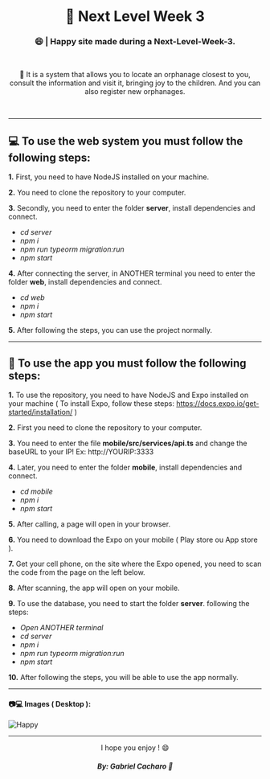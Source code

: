 <h1 align="center">💛 Next Level Week 3</h1>

<h3 align="center">😄 | Happy site made during a Next-Level-Week-3.</h3>

&nbsp;

<p align="center">
👧 It is a system that allows you to locate an orphanage closest to you, consult the information and visit it, bringing joy to the children. And you can also register new orphanages.

</p>

&nbsp;

---

## 💻 To use the web system you must follow the following steps:

**1.** First, you need to have NodeJS installed on your machine.

**2.** You need to clone the repository to your computer.

**3.** Secondly, you need to enter the folder **server**, install dependencies and connect.
- *cd server*
- *npm i*
- *npm run typeorm migration:run*
- *npm start*

**4.** After connecting the server, in ANOTHER terminal you need to enter the folder **web**, install dependencies and connect.
- *cd web*
- *npm i*
- *npm start*

**5.** After following the steps, you can use the project normally.

---

## 📱 To use the app you must follow the following steps:

**1.** To use the repository, you need to have NodeJS and Expo installed on your machine ( To install Expo, follow these steps: https://docs.expo.io/get-started/installation/ )

**2.** First you need to clone the repository to your computer.

**3.** You need to enter the file **mobile/src/services/api.ts** and change the baseURL to your IP! Ex: http://YOURIP:3333

**4.** Later, you need to enter the folder **mobile**, install dependencies and connect.
- *cd mobile*
- *npm i*
- *npm start*

**5.** After calling, a page will open in your browser.

**6.** You need to download the Expo on your mobile ( Play store ou App store ).

**7.** Get your cell phone, on the site where the Expo opened, you need to scan the code from the page on the left below.

**8.** After scanning, the app will open on your mobile.

**9.** To use the database, you need to start the folder **server**. following the steps:
- *Open ANOTHER terminal*
- *cd server*
- *npm i*
- *npm run typeorm migration:run*
- *npm start*

**10.** After following the steps, you will be able to use the app normally.

---

#### 📷💻 Images ( Desktop ):

![Happy](https://user-images.githubusercontent.com/57328274/97235318-5f4de700-17c1-11eb-9864-9f99a70d5452.png)

---

<p align="center">I hope you enjoy ! 😄</p>

<h5 align="center">By: Gabriel Cacharo 🤍</h5>
